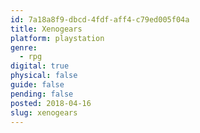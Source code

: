 ```yaml
---
id: 7a18a8f9-dbcd-4fdf-aff4-c79ed005f04a
title: Xenogears
platform: playstation
genre:
  - rpg
digital: true
physical: false
guide: false
pending: false
posted: 2018-04-16
slug: xenogears
---
```

